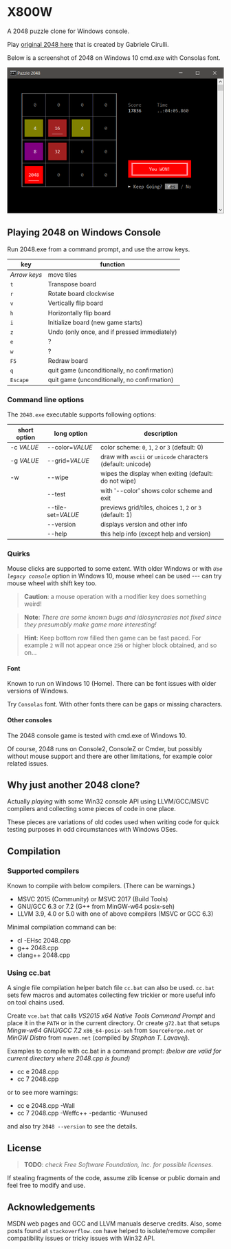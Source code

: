 
X800W
=====

A 2048 puzzle clone for Windows console.

Play [original 2048 here](https://gabrielecirulli.github.io/2048/)
that is created by Gabriele Cirulli.

Below is a screenshot of 2048 on Windows 10 cmd.exe with Consolas font.

![2048 clone for Windows console](won.png)


Playing 2048 on Windows Console
-------------------------------

Run 2048.exe from a command prompt, and use the arrow keys.

| key | function |
|-----|----------|
| *Arrow keys* | move tiles |
| `t` | Transpose board |
| `r` | Rotate board clockwise |
| `v` | Vertically flip board |
| `h` | Horizontally flip board |
| `i` | Initialize board (new game starts) |
| `z` | Undo (only once, and if pressed immediately) |
| `e` | ? |
| `w` | ? |
| `F5` | Redraw board |
| `q` | quit game (unconditionally, no confirmation) |
| `Escape` | quit game (unconditionally, no confirmation) |


### Command line options

The `2048.exe` executable supports following options:

| short option | long option | description |
| ------------ | ----------- | ----------- |
| -c *VALUE* | --color=*VALUE* | color scheme: `0`, `1`, `2` or `3` (default: 0) |
| -g *VALUE* | --grid=*VALUE* | draw with `ascii` or `unicode` characters (default: unicode) |
| -w | --wipe | wipes the display when exiting (default: do not wipe) |
| | --test | with '--color' shows color scheme and exit |
| | --tile-set=*VALUE* | previews grid/tiles, choices `1`, `2` or `3` (default: 1) |
| | --version | displays version and other info |
| | --help | this help info (except help and version) |


### Quirks

Mouse clicks are supported to some extent. With older Windows or
with _`Use legacy console`_ option in Windows 10, mouse wheel
can be used --- can try mouse wheel with shift key too.

> **Caution**: a mouse operation with a modifier key does
> something weird!

> **Note**: *There are some known bugs and idiosyncrasies not fixed
> since they presumably make game more interesting!*

>
> **Hint**: Keep bottom row filled then game can be fast paced.
> For example `2` will not appear once `256` or higher block obtained,
> and so on...
>


#### Font

Known to run on Windows 10 (Home).
There can be font issues with older versions of Windows.

Try `Consolas` font. With other fonts there can be gaps or missing characters.


#### Other consoles

The 2048 console game is tested with cmd.exe of Windows 10.

Of course, 2048 runs on Console2, ConsoleZ or Cmder, but possibly without mouse
support and there are other limitations, for example color related issues.


Why just another 2048 clone?
----------------------------

Actually *playing* with some Win32 console API using LLVM/GCC/MSVC
compilers and collecting some pieces of code in one place.

These pieces are variations of old codes used when writing code
for quick testing purposes in odd circumstances with Windows OSes.


Compilation
-----------

### Supported compilers

Known to compile with below compilers. (There can be warnings.)

* MSVC 2015 (Community) or MSVC 2017 (Build Tools)
* GNU/GCC 6.3 or 7.2 (G++ from MinGW-w64 posix-seh)
* LLVM 3.9, 4.0 or 5.0 with one of above compilers (MSVC or GCC 6.3)

Minimal compilation command can be:

* cl -EHsc 2048.cpp
* g++ 2048.cpp
* clang++ 2048.cpp


### Using cc.bat

A single file compilation helper batch file `cc.bat` can also be used.
`cc.bat` sets few macros and automates collecting few trickier or more useful
info on tool chains used.

Create `vce.bat` that calls *VS2015 x64 Native Tools Command Prompt* and place
it in the `PATH` or in the current directory. Or create `g72.bat` that setups
*Mingw-w64 GNU/GCC 7.2* `x86_64-posix-seh` from `SourceForge.net` or
*MinGW Distro* from `nuwen.net` (compiled by *Stephan T. Lavavej*).

Examples to compile with cc.bat in a command prompt:
*(below are valid for current directory where 2048.cpp is found)*

* cc e 2048.cpp
* cc 7 2048.cpp

or to see more warnings:

* cc e 2048.cpp -Wall
* cc 7 2048.cpp -Weffc++ -pedantic -Wunused

and also try `2048 --version` to see the details.


License
-------

> **TODO**: *check Free Software Foundation, Inc. for possible licenses.*

If stealing fragments of the code, assume zlib license or public
domain and feel free to modify and use.


Acknowledgements
----------------

MSDN web pages and GCC and LLVM manuals deserve credits.
Also, some posts found at `stackoverflow.com` have helped to
isolate/remove compiler compatibility issues or tricky issues
with Win32 API.


